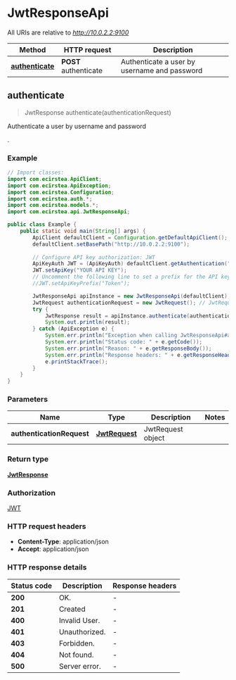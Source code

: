 # JwtResponseApi

All URIs are relative to *http://10.0.2.2:9100*

Method | HTTP request | Description
------------- | ------------- | -------------
[**authenticate**](JwtResponseApi.md#authenticate) | **POST** authenticate | Authenticate a user by username and password



## authenticate

> JwtResponse authenticate(authenticationRequest)

Authenticate a user by username and password

 .

### Example

```java
// Import classes:
import com.ecirstea.ApiClient;
import com.ecirstea.ApiException;
import com.ecirstea.Configuration;
import com.ecirstea.auth.*;
import com.ecirstea.models.*;
import com.ecirstea.api.JwtResponseApi;

public class Example {
    public static void main(String[] args) {
        ApiClient defaultClient = Configuration.getDefaultApiClient();
        defaultClient.setBasePath("http://10.0.2.2:9100");
        
        // Configure API key authorization: JWT
        ApiKeyAuth JWT = (ApiKeyAuth) defaultClient.getAuthentication("JWT");
        JWT.setApiKey("YOUR API KEY");
        // Uncomment the following line to set a prefix for the API key, e.g. "Token" (defaults to null)
        //JWT.setApiKeyPrefix("Token");

        JwtResponseApi apiInstance = new JwtResponseApi(defaultClient);
        JwtRequest authenticationRequest = new JwtRequest(); // JwtRequest | JwtRequest object
        try {
            JwtResponse result = apiInstance.authenticate(authenticationRequest);
            System.out.println(result);
        } catch (ApiException e) {
            System.err.println("Exception when calling JwtResponseApi#authenticate");
            System.err.println("Status code: " + e.getCode());
            System.err.println("Reason: " + e.getResponseBody());
            System.err.println("Response headers: " + e.getResponseHeaders());
            e.printStackTrace();
        }
    }
}
```

### Parameters


Name | Type | Description  | Notes
------------- | ------------- | ------------- | -------------
 **authenticationRequest** | [**JwtRequest**](JwtRequest.md)| JwtRequest object |

### Return type

[**JwtResponse**](JwtResponse.md)

### Authorization

[JWT](../README.md#JWT)

### HTTP request headers

- **Content-Type**: application/json
- **Accept**: application/json


### HTTP response details
| Status code | Description | Response headers |
|-------------|-------------|------------------|
| **200** | OK. |  -  |
| **201** | Created |  -  |
| **400** | Invalid User. |  -  |
| **401** | Unauthorized. |  -  |
| **403** | Forbidden. |  -  |
| **404** | Not found. |  -  |
| **500** | Server error. |  -  |

